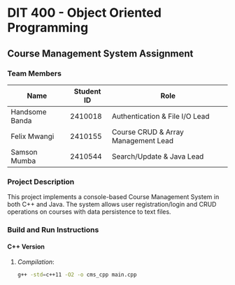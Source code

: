 # DIT 400 - Object Oriented Programming
## Course Management System Assignment

### Team Members

| Name | Student ID | Role |
|------|------------|------|
| Handsome Banda | 2410018 | Authentication & File I/O Lead |
| Felix Mwangi | 2410155 | Course CRUD & Array Management Lead |
| Samson Mumba | 2410544 | Search/Update & Java Lead |

### Project Description
This project implements a console-based Course Management System in both C++ and Java. The system allows user registration/login and CRUD operations on courses with data persistence to text files.

### Build and Run Instructions

#### C++ Version
1. *Compilation*:
   ```bash
   g++ -std=c++11 -O2 -o cms_cpp main.cpp
